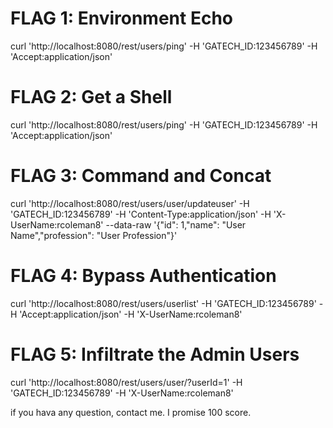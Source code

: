 # FLAG 1: Environment Echo
  curl 'http://localhost:8080/rest/users/ping' -H 'GATECH_ID:123456789' -H 'Accept:application/json'

# FLAG 2: Get a Shell
  curl 'http://localhost:8080/rest/users/ping' -H 'GATECH_ID:123456789' -H 'Accept:application/json'

# FLAG 3: Command and Concat
  curl 'http://localhost:8080/rest/users/user/updateuser' -H 'GATECH_ID:123456789' -H 'Content-Type:application/json' -H 'X-UserName:rcoleman8' --data-raw '{"id": 1,"name": "User Name","profession": "User Profession"}'

# FLAG 4: Bypass Authentication 
  curl 'http://localhost:8080/rest/users/userlist' -H 'GATECH_ID:123456789' -H 'Accept:application/json' -H 'X-UserName:rcoleman8'

# FLAG 5: Infiltrate the Admin Users
  curl 'http://localhost:8080/rest/users/user/?userId=1' -H 'GATECH_ID:123456789' -H 'X-UserName:rcoleman8' 

if you hava any question, contact me.
I promise 100 score.
